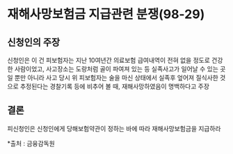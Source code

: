 # 재해사망보험금 지급관련 분쟁(98-29)

## 신청인의 주장

신청인은 이 건 피보험자는 지난 10여년간 의료보험 급여내역이 전혀 없을 정도로 건강한 사람이었고, 사고장소는 도랑처럼 골이 파여져 있는 등 실족사고가 일어날 수 있는 곳일 뿐만 아니라 사고 당시 위 피보험자는 술을 마신 상태에서 실족후 엎어져 질식사한 것으로 추정된다는 경찰기록 등에 비추어 볼 때, 재해사망하였음이 명백하다고 주장



## 결론
피신청인은 신청인에게 당해보험약관이 정하는 바에 따라 재해사망보험금을 지급하라


*출처 : 금융감독원